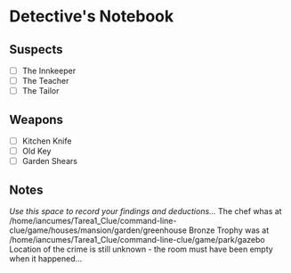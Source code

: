# Detective's Notebook

## Suspects
- [ ] The Innkeeper
- [ ] The Teacher
- [ ] The Tailor

## Weapons
- [ ] Kitchen Knife
- [ ] Old Key
- [ ] Garden Shears

## Notes
*Use this space to record your findings and deductions...*
The chef whas at /home/iancumes/Tarea1_Clue/command-line-clue/game/houses/mansion/garden/greenhouse
Bronze Trophy was at /home/iancumes/Tarea1_Clue/command-line-clue/game/park/gazebo
Location of the crime is still unknown - the room must have been empty when it happened...
